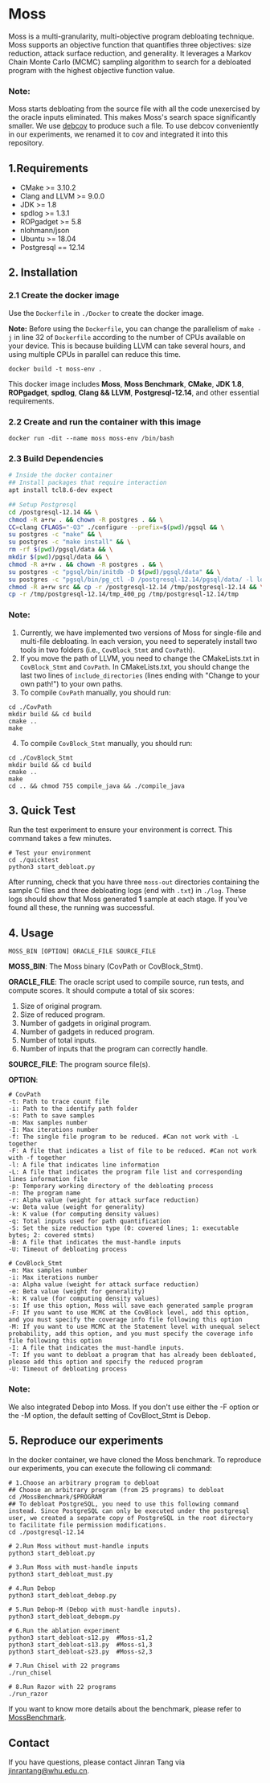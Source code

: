 # Moss
Moss is a multi-granularity, multi-objective program debloating technique. Moss supports an objective function that quantifies three objectives: size reduction, attack surface reduction, and generality. It leverages a Markov Chain Monte Carlo (MCMC) sampling algorithm to search for a debloated program with the highest objective function value.

### Note:
Moss starts debloating from the source file with all the code unexercised by the oracle inputs eliminated. 
This makes Moss's search space significantly smaller. 
We use [debcov](https://github.com/qixin5/debcov) to produce such a file. To use debcov conveniently in our experiments, we renamed it to cov and integrated it into this repository.


## 1.Requirements
* CMake >= 3.10.2
* Clang and LLVM >= 9.0.0
* JDK >= 1.8
* spdlog >= 1.3.1
* ROPgadget >= 5.8
* nlohmann/json
* Ubuntu >= 18.04
* Postgresql == 12.14


## 2. Installation

### 2.1 Create the docker image

Use the `Dockerfile` in `./Docker` to create the docker image.

**Note:** Before using the `Dockerfile`, you can change the parallelism of `make -j` in line 32 of `Dockerfile` according to the number of CPUs available on your device. This is because building LLVM can take several hours, and using multiple CPUs in parallel can reduce this time.

```shell
docker build -t moss-env .
```

This docker image includes **Moss**, **Moss Benchmark**, **CMake**, **JDK 1.8**, **ROPgadget**, **spdlog**, **Clang && LLVM**, **Postgresql-12.14**, and other essential requirements.

### 2.2 Create and run the container with this image

```shell
docker run -dit --name moss moss-env /bin/bash
```

### 2.3 Build Dependencies

```bash
# Inside the docker container
## Install packages that require interaction
apt install tcl8.6-dev expect

## Setup Postgresql
cd /postgresql-12.14 && \
chmod -R a+rw . && chown -R postgres . && \
CC=clang CFLAGS="-O3" ./configure --prefix=$(pwd)/pgsql && \
su postgres -c "make" && \
su postgres -c "make install" && \
rm -rf $(pwd)/pgsql/data && \
mkdir $(pwd)/pgsql/data && \
chmod -R a+rw . && chown -R postgres . && \
su postgres -c "pgsql/bin/initdb -D $(pwd)/pgsql/data" && \
su postgres -c "pgsql/bin/pg_ctl -D /postgresql-12.14/pgsql/data/ -l logfile start" && \
chmod -R a+rw src && cp -r /postgresql-12.14 /tmp/postgresql-12.14 && \
cp -r /tmp/postgresql-12.14/tmp_400_pg /tmp/postgresql-12.14/tmp
```

### Note:
1. Currently, we have implemented two versions of Moss for single-file and multi-file debloating. In each version, you need to seperately install two tools in two folders (i.e., ```CovBlock_Stmt``` and ```CovPath```).
3. If you move the path of LLVM, you need to change the CMakeLists.txt in ```CovBlock_Stmt``` and ```CovPath```. In CMakeLists.txt, you should change the last two lines of `include_directories` (lines ending with "Change to your own path!") to your own paths.
4. To compile ```CovPath``` manually, you should run:
```
cd ./CovPath
mkdir build && cd build
cmake ..
make
```
4. To compile ```CovBlock_Stmt``` manually, you should run:
```
cd ./CovBlock_Stmt
mkdir build && cd build
cmake ..
make
cd .. && chmod 755 compile_java && ./compile_java
```


## 3. Quick Test
Run the test experiment to ensure your environment is correct. This command takes a few minutes.
```shell
# Test your environment
cd ./quicktest
python3 start_debloat.py
```
After running, check that you have three `moss-out` directories containing the sample C files and three debloating logs (end with `.txt`) in `./log`. These logs should show that Moss generated **1** sample at each stage. If you've found all these, the running was successful.


## 4. Usage
```
MOSS_BIN [OPTION] ORACLE_FILE SOURCE_FILE
```
**MOSS_BIN**: The Moss binary (CovPath or CovBlock_Stmt).

**ORACLE_FILE**: The oracle script used to compile source, run tests, and compute scores. It should compute a total of six scores:
1. Size of original program.
2. Size of reduced program.
3. Number of gadgets in original program.
4. Number of gadgets in reduced program.
5. Number of total inputs.
6. Number of inputs that the program can correctly handle.

**SOURCE_FILE**: The program source file(s).

**OPTION**:
```
# CovPath
-t: Path to trace count file
-i: Path to the identify path folder
-s: Path to save samples
-m: Max samples number
-I: Max iterations number
-f: The single file program to be reduced. #Can not work with -L together
-F: A file that indicates a list of file to be reduced. #Can not work with -f together
-l: A file that indicates line information
-L: A file that indicates the program file list and corresponding lines information file
-p: Temporary working directory of the debloating process
-n: The program name
-r: Alpha value (weight for attack surface reduction)
-w: Beta value (weight for generality)
-k: K value (for computing density values)
-q: Total inputs used for path quantification
-S: Set the size reduction type (0: covered lines; 1: executable bytes; 2: covered stmts)
-B: A file that indicates the must-handle inputs
-U: Timeout of debloating process

# CovBlock_Stmt
-m: Max samples number
-i: Max iterations number
-a: Alpha value (weight for attack surface reduction)
-e: Beta value (weight for generality)
-k: K value (for computing density values)
-s: If use this option, Moss will save each generated sample program
-F: If you want to use MCMC at the CovBlock level, add this option, and you must specify the coverage info file following this option
-M: If you want to use MCMC at the Statement level with unequal select probability, add this option, and you must specify the coverage info file following this option
-I: A file that indicates the must-handle inputs.
-T: If you want to debloat a program that has already been debloated, please add this option and specify the reduced program
-U: Timeout of debloating process
```

### Note:
We also integrated Debop into Moss. If you don't use either the -F option or the -M option, the default setting of CovBloct_Stmt is Debop.


## 5. Reproduce our experiments
In the docker container, we have cloned the Moss benchmark. To reproduce our experiments, you can execute the following cli command:

``` shell
# 1.Choose an arbitrary program to debloat
## Choose an arbitrary program (from 25 programs) to debloat
cd /MossBenchmark/$PROGRAM
## To debloat PostgreSQL, you need to use this following command instead. Since PostgreSQL can only be executed under the postgresql user, we created a separate copy of PostgreSQL in the root directory to facilitate file permission modifications.
cd ./postgresql-12.14

# 2.Run Moss without must-handle inputs
python3 start_debloat.py

# 3.Run Moss with must-handle inputs
python3 start_debloat_must.py

# 4.Run Debop
python3 start_debloat_debop.py

# 5.Run Debop-M (Debop with must-handle inputs).
python3 start_debloat_debopm.py

# 6.Run the ablation experiment
python3 start_debloat-s12.py  #Moss-s1,2
python3 start_debloat-s13.py  #Moss-s1,3
python3 start_debloat-s23.py  #Moss-s2,3

# 7.Run Chisel with 22 programs
./run_chisel

# 8.Run Razor with 22 programs
./run_razor
```

If you want to know more details about the benchmark, please refer to [MossBenchmark](https://github.com/BaiGeiQiShi/MossBenchmark).


## Contact
If you have questions, please contact Jinran Tang via jinrantang@whu.edu.cn.
